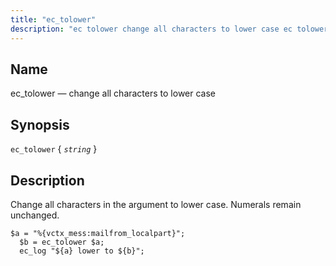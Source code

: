 ```yaml
---
title: "ec_tolower"
description: "ec tolower change all characters to lower case ec tolower string Change all characters in the argument to lower case Numerals remain unchanged Example 16 99 ec tolower example..."
---
```


<a name="sieve.ref.ec_tolower"></a> 
## Name

ec_tolower — change all characters to lower case

## Synopsis

`ec_tolower` { *`string`* }

<a name="idp30698016"></a> 
## Description

Change all characters in the argument to lower case. Numerals remain unchanged.

<a name="example.ec_tolower"></a> 


```
$a = "%{vctx_mess:mailfrom_localpart}";
  $b = ec_tolower $a;
  ec_log "${a} lower to ${b}";
```